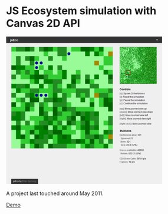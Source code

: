 # JS Ecosystem simulation with Canvas 2D API

![Thumbnail of simulation](jsEco_thumb.png)

A project last touched around May 2011.

[Demo](http://eliaszerrouq.nl/jseco)